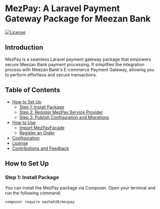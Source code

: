 # MezPay: A Laravel Payment Gateway Package for Meezan Bank

[![License](https://img.shields.io/badge/License-MIT-blue.svg)](https://github.com/aqshah20/mezpay/blob/master/LICENSE)

## Introduction

MezPay is a seamless Laravel payment gateway package that empowers secure Meezan Bank payment processing. It simplifies the integration process with Meezan Bank's E-commerce Payment Gateway, allowing you to perform effortless and secure transactions.

## Table of Contents

- [How to Set Up](#how-to-set-up)
  - [Step 1: Install Package](#step-1-install-package)
  - [Step 2: Register MezPay Service Provider](#step-2-register-mezpay-service-provider)
  - [Step 3: Publish Configuration and Migrations](#step-3-publish-configuration-and-migrations)
- [How to Use](#how-to-use)
  - [Import MezPayFacade](#import-mezpayfacade)
  - [Register an Order](#register-an-order)
- [Configuration](#configuration)
- [License](#license)
- [Contributions and Feedback](#contributions-and-feedback)

## How to Set Up

### Step 1: Install Package

You can install the MezPay package via Composer. Open your terminal and run the following command:

```bash
composer require aqshah20/mezpay
